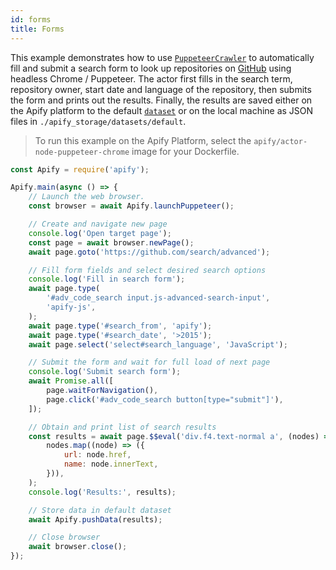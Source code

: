 ```yaml
---
id: forms
title: Forms
---
```


This example demonstrates how to use [`PuppeteerCrawler`](/docs/2.3/api/puppeteer-crawler)
to automatically fill and submit a search form to look up repositories on
[GitHub](https://github.com) using headless Chrome / Puppeteer.
The actor first fills in the search term, repository owner, start date and
language of the repository, then submits the form and prints out the results.
Finally, the results are saved either on the Apify platform to the default
[`dataset`](/docs/2.3/api/dataset)
or on the local machine as JSON files in `./apify_storage/datasets/default`.

> To run this example on the Apify Platform, select the `apify/actor-node-puppeteer-chrome` image for your Dockerfile.

```javascript
const Apify = require('apify');

Apify.main(async () => {
    // Launch the web browser.
    const browser = await Apify.launchPuppeteer();

    // Create and navigate new page
    console.log('Open target page');
    const page = await browser.newPage();
    await page.goto('https://github.com/search/advanced');

    // Fill form fields and select desired search options
    console.log('Fill in search form');
    await page.type(
        '#adv_code_search input.js-advanced-search-input',
        'apify-js',
    );
    await page.type('#search_from', 'apify');
    await page.type('#search_date', '>2015');
    await page.select('select#search_language', 'JavaScript');

    // Submit the form and wait for full load of next page
    console.log('Submit search form');
    await Promise.all([
        page.waitForNavigation(),
        page.click('#adv_code_search button[type="submit"]'),
    ]);

    // Obtain and print list of search results
    const results = await page.$$eval('div.f4.text-normal a', (nodes) =>
        nodes.map((node) => ({
            url: node.href,
            name: node.innerText,
        })),
    );
    console.log('Results:', results);

    // Store data in default dataset
    await Apify.pushData(results);

    // Close browser
    await browser.close();
});
```

